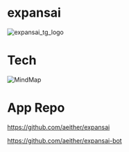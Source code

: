 # expansai

![expansai_tg_logo](https://github.com/aeither/expansai/assets/36173828/ecbb3fdc-360e-4735-aa64-0b4301e4d7f8)


# Tech

![MindMap](https://github.com/aeither/expansai/assets/36173828/cb924e0d-9aea-46f0-843f-a93ead3286fe)


# App Repo
https://github.com/aeither/expansai

https://github.com/aeither/expansai-bot
